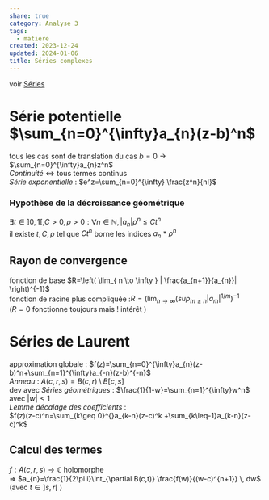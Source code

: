 ```yaml
---  
share: true  
category: Analyse 3  
tags:  
  - matière  
created: 2023-12-24  
updated: 2024-01-06  
title: Séries complexes  
---  
```

  
voir [Séries](S%C3%A9ries.md)  
# Série potentielle $\sum_{n=0}^{\infty}a_{n}(z-b)^n$  
tous les cas sont de translation du cas $b=0$ → $\sum_{n=0}^{\infty}a_{n}z^n$  
*Continuité* ⇔ tous termes continus  
*Série exponentielle* : $e^z=\sum_{n=0}^{\infty} \frac{z^n}{n!}$  
### Hypothèse de la décroissance géométrique  
$\exists t \in]0,1[,C>0,\rho>0:\forall n\in\mathbb{N} ,|a_{n}|\rho^n\leq Ct^n$  
il existe $t,C,\rho$ tel que $Ct^n$ borne les indices $a_{n}$ * $\rho^n$  
## Rayon de convergence  
fonction de base $R=\left( \lim_{ n \to \infty } | \frac{a_{n+1}}{a_{n}}| \right)^{-1}$  
fonction de racine plus compliquée :$R=\left( \lim_{ n \to \infty } (sup_{m\geq n}| a_{m}|^{1/m} \right)^{-1}$  
	($R=0$ fonctionne toujours mais ! intérêt )  
  
# Séries de Laurent  
approximation globale : $f(z)=\sum_{n=0}^{\infty}a_{n}(z-b)^n+\sum_{n=1}^{\infty}a_{-n}(z-b)^{-n}$  
*Anneau* : $A(c,r,s)=B(c,r)\setminus B[c,s]$  
dev avec *Séries géométriques* : $\frac{1}{1-w}=\sum_{n=1}^{\infty}w^n$ avec $|w|<1$  
*Lemme décalage des coefficients* :  
	$f(z)(z-c)^n=\sum_{k\geq 0}^{}a_{k-n}(z-c)^k +\sum_{k\leq-1}a_{k-n}(z-c)^k$  
## Calcul des termes  
$f:A(c, r, s) \to \mathbb{C}$ holomorphe  
 ⇒ $a_{n}=\frac{1}{2\pi i}\int_{\partial B(c,t)} \frac{f(w)}{(w-c)^{n+1}}  \, dw$ (avec $t\in ]s,r[$ )  
